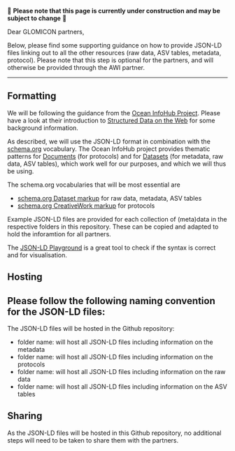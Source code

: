 🚧 **Please note that this page is currently under construction and may be subject to change** 🚧

Dear GLOMICON partners,

Below, please find some supporting guidance on how to provide JSON-LD files linking out to all the other resources (raw data, ASV tables, metadata, protocol). Please note that this step is optional for the partners, and will otherwise be provided through the AWI partner.

---

## Formatting
We will be following the guidance from the [Ocean InfoHub Project](https://book.oceaninfohub.org/index.html). Please have a look at their introduction to [Structured Data on the Web](https://book.oceaninfohub.org/content.html#) for some background information.

As described, we will use the JSON-LD format in combination with the [schema.org](http://schema.org/) vocabulary. 
The Ocean InfoHub project provides thematic patterns for [Documents](https://book.oceaninfohub.org/thematics/docs/README.html#) (for protocols) and for [Datasets](https://book.oceaninfohub.org/thematics/dataset/index.html) (for metadata, raw data, ASV tables), which work well for our purposes, and which we will thus be using.

The schema.org vocabularies that will be most essential are
- [schema.org Dataset markup](https://schema.org/Dataset) for raw data, metadata, ASV tables
- [schema.org CreativeWork markup](https://schema.org/CreativeWork) for protocols

Example JSON-LD files are provided for each collection of (meta)data in the respective folders in this repository. These can be copied and adapted to hold the inforamtion for all partners.

The [JSON-LD Playground](https://json-ld.org/playground/) is a great tool to check if the syntax is correct and for visualisation.



## Hosting
Please follow the following naming convention for the JSON-LD files: 
- 

The JSON-LD files will be hosted in the Github repository:
- folder name: will host all JSON-LD files including information on the metadata
- folder name: will host all JSON-LD files including information on the protocols 
- folder name: will host all JSON-LD files including information on the raw data 
- folder name: will host all JSON-LD files including information on the ASV tables

## Sharing
As the JSON-LD files will be hosted in this Github repository, no additional steps will need to be taken to share them with the partners.
